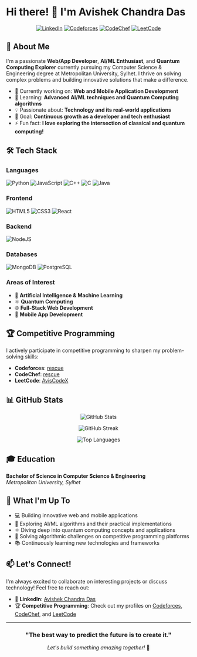# Hi there! 👋 I'm Avishek Chandra Das

<div align="center">
  
[![LinkedIn](https://img.shields.io/badge/LinkedIn-0077B5?style=for-the-badge&logo=linkedin&logoColor=white)](https://www.linkedin.com/in/avishekchandradas/)
[![Codeforces](https://img.shields.io/badge/Codeforces-445f9d?style=for-the-badge&logo=Codeforces&logoColor=white)](https://codeforces.com/profile/rescue)
[![CodeChef](https://img.shields.io/badge/CodeChef-%23964B00.svg?style=for-the-badge&logo=CodeChef&logoColor=white)](https://www.codechef.com/users/rescue)
[![LeetCode](https://img.shields.io/badge/LeetCode-000000?style=for-the-badge&logo=LeetCode&logoColor=#d16c06)](https://leetcode.com/u/AvisCodeX/)

</div>

## 🚀 About Me

I'm a passionate **Web/App Developer**, **AI/ML Enthusiast**, and **Quantum Computing Explorer** currently pursuing my Computer Science & Engineering degree at Metropolitan University, Sylhet. I thrive on solving complex problems and building innovative solutions that make a difference.

- 🔭 Currently working on: **Web and Mobile Application Development**
- 🌱 Learning: **Advanced AI/ML techniques and Quantum Computing algorithms**
- 💡 Passionate about: **Technology and its real-world applications**
- 🎯 Goal: **Continuous growth as a developer and tech enthusiast**
- ⚡ Fun fact: **I love exploring the intersection of classical and quantum computing!**

## 🛠️ Tech Stack

### Languages
![Python](https://img.shields.io/badge/python-3670A0?style=for-the-badge&logo=python&logoColor=ffdd54)
![JavaScript](https://img.shields.io/badge/javascript-%23323330.svg?style=for-the-badge&logo=javascript&logoColor=%23F7DF1E)
![C++](https://img.shields.io/badge/c++-%2300599C.svg?style=for-the-badge&logo=c%2B%2B&logoColor=white)
![C](https://img.shields.io/badge/c-%2300599C.svg?style=for-the-badge&logo=c&logoColor=white)
![Java](https://img.shields.io/badge/java-%23ED8B00.svg?style=for-the-badge&logo=openjdk&logoColor=white)

### Frontend
![HTML5](https://img.shields.io/badge/html5-%23E34F26.svg?style=for-the-badge&logo=html5&logoColor=white)
![CSS3](https://img.shields.io/badge/css3-%231572B6.svg?style=for-the-badge&logo=css3&logoColor=white)
![React](https://img.shields.io/badge/react-%2320232a.svg?style=for-the-badge&logo=react&logoColor=%2361DAFB)

### Backend
![NodeJS](https://img.shields.io/badge/node.js-6DA55F?style=for-the-badge&logo=node.js&logoColor=white)

### Databases
![MongoDB](https://img.shields.io/badge/MongoDB-%234ea94b.svg?style=for-the-badge&logo=mongodb&logoColor=white)
![PostgreSQL](https://img.shields.io/badge/postgresql-%23316192.svg?style=for-the-badge&logo=postgresql&logoColor=white)

### Areas of Interest
- 🤖 **Artificial Intelligence & Machine Learning**
- ⚛️ **Quantum Computing**
- 🌐 **Full-Stack Web Development**
- 📱 **Mobile App Development**

## 🏆 Competitive Programming

I actively participate in competitive programming to sharpen my problem-solving skills:

- **Codeforces**: [rescue](https://codeforces.com/profile/rescue)
- **CodeChef**: [rescue](https://www.codechef.com/users/rescue)
- **LeetCode**: [AvisCodeX](https://leetcode.com/u/AvisCodeX/)

## 📊 GitHub Stats

<div align="center">
  
![GitHub Stats](https://github-readme-stats.vercel.app/api?username=yourusername&theme=radical&hide_border=false&include_all_commits=true&count_private=false)

![GitHub Streak](https://github-readme-streak-stats.herokuapp.com/?user=yourusername&theme=radical&hide_border=false)

![Top Languages](https://github-readme-stats.vercel.app/api/top-langs/?username=yourusername&theme=radical&hide_border=false&include_all_commits=true&count_private=false&layout=compact)

</div>

## 🎓 Education

**Bachelor of Science in Computer Science & Engineering**  
*Metropolitan University, Sylhet*

## 🌟 What I'm Up To

- 💻 Building innovative web and mobile applications
- 🧠 Exploring AI/ML algorithms and their practical implementations
- ⚛️ Diving deep into quantum computing concepts and applications
- 🏅 Solving algorithmic challenges on competitive programming platforms
- 📚 Continuously learning new technologies and frameworks

## 📫 Let's Connect!

I'm always excited to collaborate on interesting projects or discuss technology! Feel free to reach out:

- 💼 **LinkedIn**: [Avishek Chandra Das](https://www.linkedin.com/in/avishekchandradas/)
- 🏆 **Competitive Programming**: Check out my profiles on [Codeforces](https://codeforces.com/profile/rescue), [CodeChef](https://www.codechef.com/users/rescue), and [LeetCode](https://leetcode.com/u/AvisCodeX/)

---

<div align="center">
  
### "The best way to predict the future is to create it." 

*Let's build something amazing together!* 🚀

</div>

